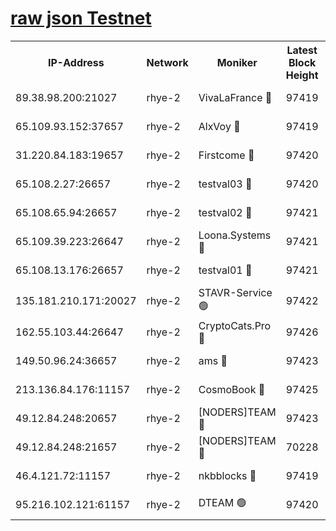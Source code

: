 
[raw json Testnet](https://rpc-check.quickt.stavr.tech/quickt/rpc-quickt-result.json)
=


<table><tr><th>IP-Address</th><th>Network</th><th>Moniker</th><th>Latest Block Height</th><th>Earliest Block Height</th><th>Catching Up</th><th>Tx Index</th><th>Voting Power</th><th>Scan Time</th></tr><tr><td>89.38.98.200:21027</td><td>rhye-2</td><td>VivaLaFrance 🔴</td><td>97419</td><td>1</td><td>False</td><td>off</td><td>10000</td><td>2023-12-30T01:24:00.983140709UTC</td></tr><tr><td>65.109.93.152:37657</td><td>rhye-2</td><td>AlxVoy 🔴</td><td>97419</td><td>1</td><td>False</td><td>on</td><td>92921</td><td>2023-12-30T01:24:03.388594274UTC</td></tr><tr><td>31.220.84.183:19657</td><td>rhye-2</td><td>Firstcome 🔴</td><td>97420</td><td>1</td><td>False</td><td>off</td><td>728545</td><td>2023-12-30T01:24:05.786552504UTC</td></tr><tr><td>65.108.2.27:26657</td><td>rhye-2</td><td>testval03 🔴</td><td>97420</td><td>1</td><td>False</td><td>on</td><td>11002050</td><td>2023-12-30T01:24:06.101070950UTC</td></tr><tr><td>65.108.65.94:26657</td><td>rhye-2</td><td>testval02 🔴</td><td>97421</td><td>1</td><td>False</td><td>on</td><td>11002050</td><td>2023-12-30T01:24:08.797104257UTC</td></tr><tr><td>65.109.39.223:26647</td><td>rhye-2</td><td>Loona.Systems 🔴</td><td>97421</td><td>1</td><td>False</td><td>off</td><td>86949</td><td>2023-12-30T01:24:11.289571897UTC</td></tr><tr><td>65.108.13.176:26657</td><td>rhye-2</td><td>testval01 🔴</td><td>97421</td><td>1</td><td>False</td><td>on</td><td>13082010</td><td>2023-12-30T01:24:11.670113653UTC</td></tr><tr><td>135.181.210.171:20027</td><td>rhye-2</td><td>STAVR-Service 🟢</td><td>97422</td><td>1</td><td>False</td><td>on</td><td>0</td><td>2023-12-30T01:24:18.231571910UTC</td></tr><tr><td>162.55.103.44:26647</td><td>rhye-2</td><td>CryptoCats.Pro 🔴</td><td>97426</td><td>1</td><td>False</td><td>off</td><td>9999</td><td>2023-12-30T01:24:38.235973592UTC</td></tr><tr><td>149.50.96.24:36657</td><td>rhye-2</td><td>ams 🔴</td><td>97423</td><td>22501</td><td>False</td><td>on</td><td>10840</td><td>2023-12-30T01:24:22.954773837UTC</td></tr><tr><td>213.136.84.176:11157</td><td>rhye-2</td><td>CosmoBook 🔴</td><td>97425</td><td>65301</td><td>False</td><td>off</td><td>1528057</td><td>2023-12-30T01:24:33.503593364UTC</td></tr><tr><td>49.12.84.248:20657</td><td>rhye-2</td><td>[NODERS]TEAM 🔴</td><td>97423</td><td>70001</td><td>False</td><td>on</td><td>59990</td><td>2023-12-30T01:24:20.513519492UTC</td></tr><tr><td>49.12.84.248:21657</td><td>rhye-2</td><td>[NODERS]TEAM 🔴</td><td>70228</td><td>70001</td><td>False</td><td>on</td><td>59990</td><td>2023-12-30T01:24:33.839488313UTC</td></tr><tr><td>46.4.121.72:11157</td><td>rhye-2</td><td>nkbblocks 🔴</td><td>97419</td><td>70101</td><td>False</td><td>off</td><td>81901</td><td>2023-12-30T01:23:58.624900757UTC</td></tr><tr><td>95.216.102.121:61157</td><td>rhye-2</td><td>DTEAM 🟢</td><td>97420</td><td>92801</td><td>False</td><td>on</td><td>0</td><td>2023-12-30T01:24:08.464074967UTC</td></tr></table>
